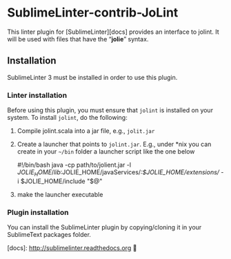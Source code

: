 SublimeLinter-contrib-JoLint
================================

This linter plugin for [SublimeLinter][docs] provides an interface to jolint. It will be used with files that have the “__jolie__” syntax.

## Installation
SublimeLinter 3 must be installed in order to use this plugin.

### Linter installation
Before using this plugin, you must ensure that `jolint` is installed on your system. To install `jolint`, do the following:

1. Compile jolint.scala into a jar file, e.g., `jolit.jar`

1. Create a launcher that points to `jolint.jar`. 
E.g., under *nix you can create in your `~/bin` folder a launcher script like the one below
	
	#!/bin/bash 
	java -cp path/to/jolient.jar -l $JOLIE_HOME/lib:$JOLIE_HOME/javaServices/*:$JOLIE_HOME/extensions/* -i $JOLIE_HOME/include "$@"

1. make the launcher executable

### Plugin installation

You can install the SublimeLinter plugin by copying/cloning it in your SublimeText packages folder.

[docs]: http://sublimelinter.readthedocs.org 